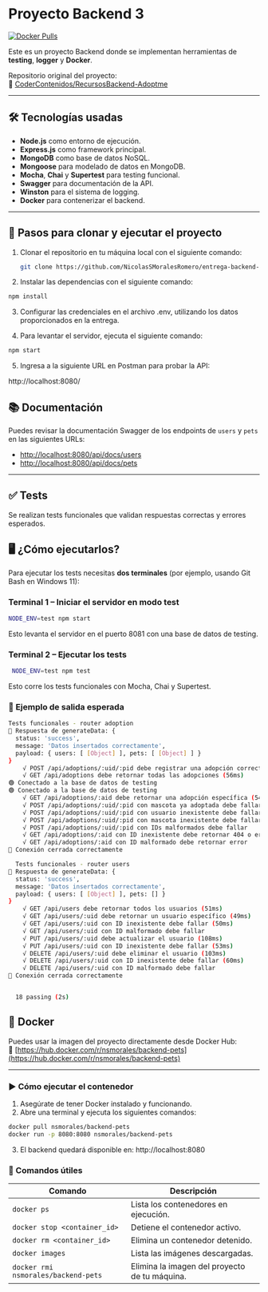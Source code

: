 # Proyecto Backend 3

[![Docker Pulls](https://img.shields.io/docker/pulls/nsmorales/backend-pets?style=for-the-badge)](https://hub.docker.com/r/nsmorales/backend-pets)

Este es un proyecto Backend donde se implementan herramientas de **testing**, **logger** y **Docker**.

Repositorio original del proyecto:  
🔗 [CoderContenidos/RecursosBackend-Adoptme](https://github.com/CoderContenidos/RecursosBackend-Adoptme)

---

## 🛠 Tecnologías usadas

- **Node.js** como entorno de ejecución.
- **Express.js** como framework principal.
- **MongoDB** como base de datos NoSQL.
- **Mongoose** para modelado de datos en MongoDB.
- **Mocha**, **Chai** y **Supertest** para testing funcional.
- **Swagger** para documentación de la API.
- **Winston** para el sistema de logging.
- **Docker** para contenerizar el backend.

---

## 🚀 Pasos para clonar y ejecutar el proyecto

1. Clonar el repositorio en tu máquina local con el siguiente comando:

   ```bash
   git clone https://github.com/NicolasSMoralesRomero/entrega-backend-3
   ```

2. Instalar las dependencias con el siguiente comando:
```bash
npm install
```

3. Configurar las credenciales en el archivo .env, utilizando los datos proporcionados en la entrega.

4. Para levantar el servidor, ejecuta el siguiente comando:

```bash
npm start
```

5. Ingresa a la siguiente URL en Postman para probar la API:

http://localhost:8080/

## 📚 Documentación

Puedes revisar la documentación Swagger de los endpoints de `users` y `pets` en las siguientes URLs:

- [http://localhost:8080/api/docs/users](http://localhost:8080/api/docs/users)
- [http://localhost:8080/api/docs/pets](http://localhost:8080/api/docs/pets)

---

##  ✅ Tests
Se realizan tests funcionales que validan respuestas correctas y errores esperados.

## 🖥 ¿Cómo ejecutarlos?

Para ejecutar los tests necesitas **dos terminales** (por ejemplo, usando Git Bash en Windows 11):

### Terminal 1 – Iniciar el servidor en modo test

```bash
NODE_ENV=test npm start
```

Esto levanta el servidor en el puerto 8081 con una base de datos de testing.

### Terminal 2 – Ejecutar los tests
```bash
 NODE_ENV=test npm test
```

Esto corre los tests funcionales con Mocha, Chai y Supertest.

### 🧪 Ejemplo de salida esperada

```bash
Tests funcionales - router adoption
🧪 Respuesta de generateData: {
  status: 'success',
  message: 'Datos insertados correctamente',
  payload: { users: [ [Object] ], pets: [ [Object] ] }
}
    √ POST /api/adoptions/:uid/:pid debe registrar una adopción correctamente (297ms)
    √ GET /api/adoptions debe retornar todas las adopciones (56ms)
🟢 Conectado a la base de datos de testing
🟢 Conectado a la base de datos de testing
    √ GET /api/adoptions/:aid debe retornar una adopción específica (54ms)
    √ POST /api/adoptions/:uid/:pid con mascota ya adoptada debe fallar (114ms)
    √ POST /api/adoptions/:uid/:pid con usuario inexistente debe fallar (59ms)
    √ POST /api/adoptions/:uid/:pid con mascota inexistente debe fallar (104ms)
    √ POST /api/adoptions/:uid/:pid con IDs malformados debe fallar
    √ GET /api/adoptions/:aid con ID inexistente debe retornar 404 o error (63ms)
    √ GET /api/adoptions/:aid con ID malformado debe retornar error
🧹 Conexión cerrada correctamente

  Tests funcionales - router users
🧪 Respuesta de generateData: {
  status: 'success',
  message: 'Datos insertados correctamente',
  payload: { users: [ [Object] ], pets: [] }
}
    √ GET /api/users debe retornar todos los usuarios (51ms)
    √ GET /api/users/:uid debe retornar un usuario específico (49ms)
    √ GET /api/users/:uid con ID inexistente debe fallar (50ms)
    √ GET /api/users/:uid con ID malformado debe fallar
    √ PUT /api/users/:uid debe actualizar el usuario (108ms)
    √ PUT /api/users/:uid con ID inexistente debe fallar (53ms)
    √ DELETE /api/users/:uid debe eliminar el usuario (103ms)
    √ DELETE /api/users/:uid con ID inexistente debe fallar (60ms)
    √ DELETE /api/users/:uid con ID malformado debe fallar
🧹 Conexión cerrada correctamente


  18 passing (2s)


```
## 🐳 Docker

Puedes usar la imagen del proyecto directamente desde Docker Hub:  
🔗 [https://hub.docker.com/r/nsmorales/backend-pets](https://hub.docker.com/r/nsmorales/backend-pets)

---

### ▶️ Cómo ejecutar el contenedor

1. Asegúrate de tener Docker instalado y funcionando.
2. Abre una terminal y ejecuta los siguientes comandos:

```bash
docker pull nsmorales/backend-pets
docker run -p 8080:8080 nsmorales/backend-pets
```

3. El backend quedará disponible en:
http://localhost:8080

### 🧰 Comandos útiles

| Comando | Descripción |
|--------|-------------|
| `docker ps` | Lista los contenedores en ejecución. |
| `docker stop <container_id>` | Detiene el contenedor activo. |
| `docker rm <container_id>` | Elimina un contenedor detenido. |
| `docker images` | Lista las imágenes descargadas. |
| `docker rmi nsmorales/backend-pets` | Elimina la imagen del proyecto de tu máquina. |
